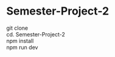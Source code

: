 ﻿# Semester-Project-2

git clone <repo>
<br>
cd. Semester-Project-2
<br>
npm install
<br>
npm run dev
